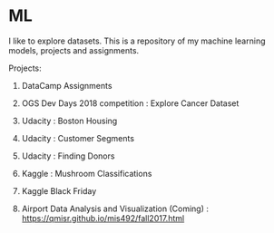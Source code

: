 # ML
I like to explore datasets. This is a repository of my machine learning models, projects and assignments.

Projects:

1. DataCamp Assignments

2. OGS Dev Days 2018 competition : Explore Cancer Dataset

3. Udacity : Boston Housing

4. Udacity : Customer Segments

5. Udacity : Finding Donors

6. Kaggle : Mushroom Classifications

7. Kaggle Black Friday

8. Airport Data Analysis and Visualization (Coming) : https://qmisr.github.io/mis492/fall2017.html

